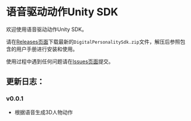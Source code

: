 # 语音驱动动作Unity SDK
欢迎使用语音驱动动作Unity SDK。

请在[Releases页面](https://github.com/digital-personality/DigitalPersonalitySdk_Unity/releases/)下载最新的`DigitalPersonalitySdk.zip`文件，解压后参照包含的用户手册进行安装和使用。

使用过程中遇到任何问题请在[Issues页面](https://github.com/digital-personality/DigitalPersonalitySdk_Unity/issues)提交。
## 更新日志：
### v0.0.1
- 根据语音生成3D人物动作
